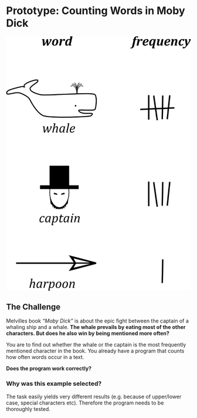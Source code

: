 # Prototype: Counting Words in Moby Dick

![tick marks while counting words](mobydick.png "Counting words")

## The Challenge

Melvilles book *“Moby Dick”* is about the epic fight between the captain of a whaling ship and a whale. **The whale prevails by eating most of the other characters. But does he also win by being mentioned more often?**

You are to find out whether the whale or the captain is the most frequently mentioned character in the book. You already have a program that counts how often words occur in a text.

**Does the program work correctly?**



### Why was this example selected?

The task easily yields very different results (e.g. because of upper/lower case, special characters etc). Therefore the program needs to be thoroughly tested.
